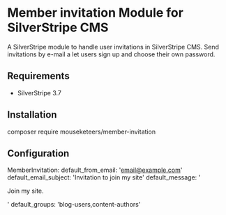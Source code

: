 # Member invitation Module for SilverStripe CMS #
A SilverStripe module to handle user invitations in SilverStripe CMS. Send invitations by e-mail a let users sign up and choose their own password.

## Requirements
 * SilverStripe 3.7

## Installation
composer require mouseketeers/member-invitation

## Configuration

MemberInvitation:
  default_from_email: 'email@example.com'
  default_email_subject: 'Invitation to join my site'
  default_message: '<p>Join my site.</p>'
  default_groups: 'blog-users,content-authors'